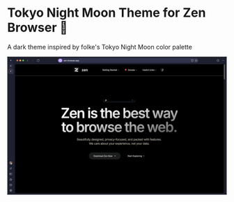 # Tokyo Night Moon Theme for Zen Browser 🌙

A dark theme inspired by folke's Tokyo Night Moon color palette

![Tokyo Night Moon Preview](./preview.png)
